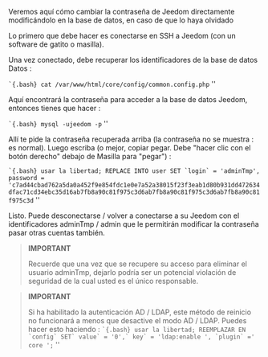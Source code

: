 Veremos aquí cómo cambiar la contraseña de Jeedom directamente
modificándolo en la base de datos, en caso de que lo haya olvidado 

Lo primero que debe hacer es conectarse en SSH a Jeedom (con un
software de gatito o masilla).

Una vez conectado, debe recuperar los identificadores de la base de datos
Datos :

`` `{.bash}
cat /var/www/html/core/config/common.config.php
`` ''

Aquí encontrará la contraseña para acceder a la base de datos
Jeedom, entonces tienes que hacer :

`` `{.bash}
mysql -ujeedom -p
`` ''

Allí te pide la contraseña recuperada arriba (la contraseña
no se muestra : es normal). Luego escriba (o mejor,
copiar pegar. Debe "hacer clic con el botón derecho" debajo de Masilla para "pegar") :

`` `{.bash}
usar la libertad;
REPLACE INTO user SET `login` = 'adminTmp', password = 'c7ad44cbad762a5da0a452f9e854fdc1e0e7a52a38015f23f3eab1d80b931dd472634dfac71cd34ebc35d16ab7fb8a90c81f975c3d6ab7fb8a90c81f975c3d6ab7fb8a90c81f975c3d
`` ''

Listo. Puede desconectarse / volver a conectarse a su Jeedom con el
identificadores adminTmp / admin que le permitirán modificar la contraseña
pasar otras cuentas también.

>**IMPORTANT**
>
>Recuerde que una vez que se recupere su acceso para eliminar el usuario adminTmp, dejarlo podría ser un potencial
violación de seguridad de la cual usted es el único responsable.

>**IMPORTANT**
>
> Si ha habilitado la autenticación AD / LDAP, este método de reinicio no funcionará a menos que desactive el modo AD / LDAP. Puedes hacer esto haciendo : 
>`` `{.bash}
>usar la libertad;
>REEMPLAZAR EN `config` SET` value` = '0',` key` = 'ldap:enable ', `plugin` =' core ';
>`` ''
